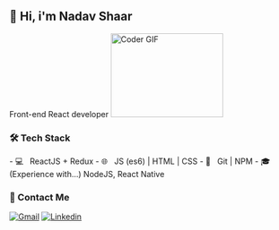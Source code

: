 ## 👦 Hi, i'm Nadav Shaar
Front-end React developer
<img src="https://media.giphy.com/media/SWoSkN6DxTszqIKEqv/giphy.gif" alt="Coder GIF" width="200" height="150" >
<h3>🛠 Tech Stack</h3>
- 💻 &nbsp; ReactJS + Redux
- 🌐 &nbsp; JS (es6) | HTML | CSS
- 🔧 &nbsp; Git | NPM
- 🎓 &nbsp; (Experience with...) NodeJS, React Native


<h3> 🍻 Contact Me </h3>

[![Gmail](https://img.shields.io/badge/-Gmail-c14438?style=flat&logo=Gmail&logoColor=white)](mailto:nadavshaar@gmail.com)
[![Linkedin](https://img.shields.io/badge/-LinkedIn-blue?style=flat&logo=Linkedin&logoColor=white)](https://www.linkedin.com/in/nadav-shaar-551771139)
